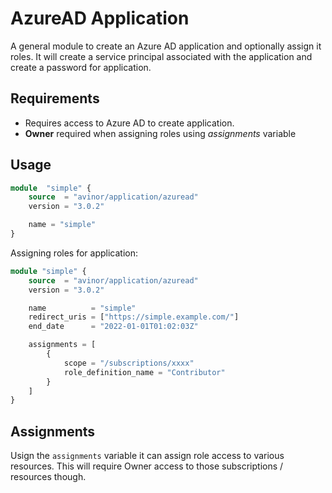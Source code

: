 # AzureAD Application

A general module to create an Azure AD application and optionally assign it roles. It will create a service principal associated with the application and create a password for application.

## Requirements

- Requires access to Azure AD to create application.
- **Owner** required when assigning roles using *assignments* variable

## Usage

```terraform
module  "simple" {
    source  = "avinor/application/azuread"
    version = "3.0.2"

    name = "simple"
}
```

Assigning roles for application:

```terraform
module "simple" {
    source  = "avinor/application/azuread"
    version = "3.0.2"

    name          = "simple"
    redirect_uris = ["https://simple.example.com/"]
    end_date      = "2022-01-01T01:02:03Z"

    assignments = [
        {
            scope = "/subscriptions/xxxx"
            role_definition_name = "Contributor"
        }
    ]
}
```

## Assignments

Usign the `assignments` variable it can assign role access to various resources. This will require Owner access to those subscriptions / resources though.

